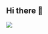 ## Hi there 👋

<img src="https://img.shields.io/badge/discord-#5865F2?style=flat-square&logo=discord&logoColor=white"/>
